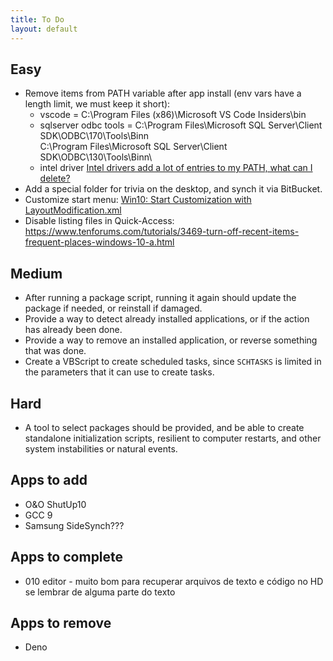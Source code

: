 ```yaml
---
title: To Do
layout: default
---
```


## Easy

- Remove items from PATH variable after app install (env vars have a length limit, we must keep it short):
    - vscode = C:\Program Files (x86)\Microsoft VS Code Insiders\bin
    - sqlserver odbc tools = C:\Program Files\Microsoft SQL Server\Client SDK\ODBC\170\Tools\Binn\
        C:\Program Files\Microsoft SQL Server\Client SDK\ODBC\130\Tools\Binn\
    - intel driver [Intel drivers add a lot of entries to my PATH, what can I delete?](https://superuser.com/questions/1242486/intel-drivers-add-a-lot-of-entries-to-my-path-what-can-i-delete)
- Add a special folder for trivia on the desktop, and synch it via BitBucket.
- Customize start menu: [Win10: Start Customization with LayoutModification.xml](https://winpeguy.wordpress.com/2015/10/30/win10-start-customization-with-layoutmodification-xml)
- Disable listing files in Quick-Access: https://www.tenforums.com/tutorials/3469-turn-off-recent-items-frequent-places-windows-10-a.html

## Medium

- After running a package script, running it again should update the package if needed, or reinstall if damaged.
- Provide a way to detect already installed applications, or if the action has already been done.
- Provide a way to remove an installed application, or reverse something that was done.
- Create a VBScript to create scheduled tasks, since `SCHTASKS` is limited in the parameters that it can use to create tasks.

## Hard

- A tool to select packages should be provided, and be able to create standalone initialization scripts, resilient to computer restarts,
and other system instabilities or natural events.

## Apps to add
- O&O ShutUp10
- GCC 9
- Samsung SideSynch???

## Apps to complete
- 010 editor - muito bom para recuperar arquivos de texto e código no HD se lembrar de alguma parte do texto

## Apps to remove
- Deno

